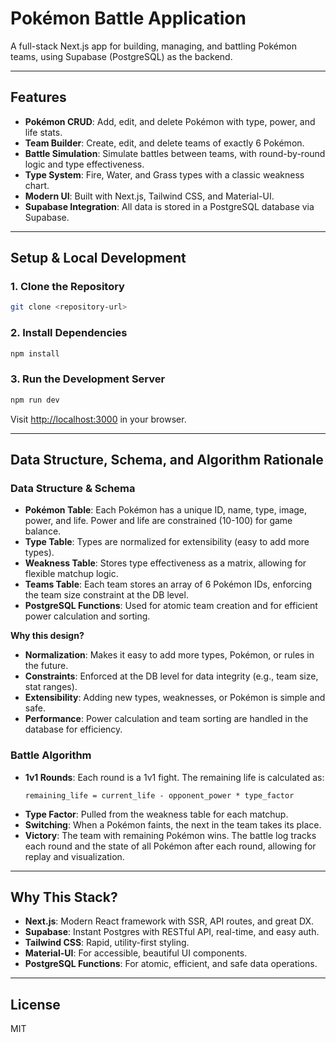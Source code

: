 # Pokémon Battle Application

A full-stack Next.js app for building, managing, and battling Pokémon teams, using Supabase (PostgreSQL) as the backend.

---

## Features

- **Pokémon CRUD**: Add, edit, and delete Pokémon with type, power, and life stats.
- **Team Builder**: Create, edit, and delete teams of exactly 6 Pokémon.
- **Battle Simulation**: Simulate battles between teams, with round-by-round logic and type effectiveness.
- **Type System**: Fire, Water, and Grass types with a classic weakness chart.
- **Modern UI**: Built with Next.js, Tailwind CSS, and Material-UI.
- **Supabase Integration**: All data is stored in a PostgreSQL database via Supabase.

---

## Setup & Local Development

### 1. Clone the Repository

```bash
git clone <repository-url>
```

### 2. Install Dependencies

```bash
npm install
```

### 3. Run the Development Server

```bash
npm run dev
```

Visit [http://localhost:3000](http://localhost:3000) in your browser.

---

## Data Structure, Schema, and Algorithm Rationale

### Data Structure & Schema

- **Pokémon Table**: Each Pokémon has a unique ID, name, type, image, power, and life. Power and life are constrained (10-100) for game balance.
- **Type Table**: Types are normalized for extensibility (easy to add more types).
- **Weakness Table**: Stores type effectiveness as a matrix, allowing for flexible matchup logic.
- **Teams Table**: Each team stores an array of 6 Pokémon IDs, enforcing the team size constraint at the DB level.
- **PostgreSQL Functions**: Used for atomic team creation and for efficient power calculation and sorting.

**Why this design?**
- **Normalization**: Makes it easy to add more types, Pokémon, or rules in the future.
- **Constraints**: Enforced at the DB level for data integrity (e.g., team size, stat ranges).
- **Extensibility**: Adding new types, weaknesses, or Pokémon is simple and safe.
- **Performance**: Power calculation and team sorting are handled in the database for efficiency.

### Battle Algorithm

- **1v1 Rounds**: Each round is a 1v1 fight. The remaining life is calculated as:
  ```
  remaining_life = current_life - opponent_power * type_factor
  ```
- **Type Factor**: Pulled from the weakness table for each matchup.
- **Switching**: When a Pokémon faints, the next in the team takes its place.
- **Victory**: The team with remaining Pokémon wins. The battle log tracks each round and the state of all Pokémon after each round, allowing for replay and visualization.

---

## Why This Stack?

- **Next.js**: Modern React framework with SSR, API routes, and great DX.
- **Supabase**: Instant Postgres with RESTful API, real-time, and easy auth.
- **Tailwind CSS**: Rapid, utility-first styling.
- **Material-UI**: For accessible, beautiful UI components.
- **PostgreSQL Functions**: For atomic, efficient, and safe data operations.

---

## License

MIT
